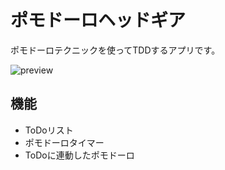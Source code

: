 # ポモドーロヘッドギア

ポモドーロテクニックを使ってTDDするアプリです。

![preview](https://private-user-images.githubusercontent.com/15647868/396875628-88d2524c-5b45-42bf-bbf0-bcf406d75655.png)

## 機能

- ToDoリスト
- ポモドーロタイマー
- ToDoに連動したポモドーロ
